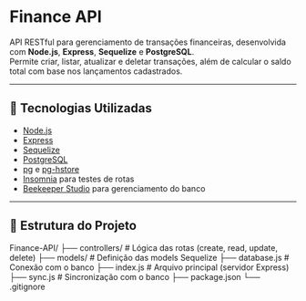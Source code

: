 # Finance API

API RESTful para gerenciamento de transações financeiras, desenvolvida com **Node.js**, **Express**, **Sequelize** e **PostgreSQL**.  
Permite criar, listar, atualizar e deletar transações, além de calcular o saldo total com base nos lançamentos cadastrados.

---

## 🚀 Tecnologias Utilizadas

- [Node.js](https://nodejs.org/)
- [Express](https://expressjs.com/)
- [Sequelize](https://sequelize.org/)
- [PostgreSQL](https://www.postgresql.org/)
- [pg](https://www.npmjs.com/package/pg) e [pg-hstore](https://www.npmjs.com/package/pg-hstore)
- [Insomnia](https://insomnia.rest/) para testes de rotas
- [Beekeeper Studio](https://www.beekeeperstudio.io/) para gerenciamento do banco

---

## 📂 Estrutura do Projeto

Finance-API/
├── controllers/ # Lógica das rotas (create, read, update, delete)
├── models/ # Definição das models Sequelize
├── database.js # Conexão com o banco
├── index.js # Arquivo principal (servidor Express)
├── sync.js # Sincronização com o banco
├── package.json
└── .gitignore
